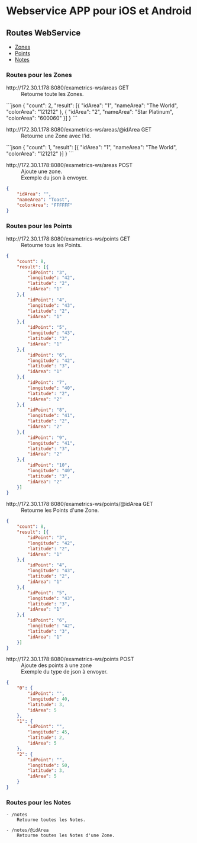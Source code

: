 # Webservice APP pour iOS et Android

## Routes WebService

- [Zones](#routes-pour-les-zones)
- [Points](#routes-pour-les-points)
- [Notes](#routes-pour-les-notes)

### Routes pour les Zones

<dl><dt>http://172.30.1.178:8080/exametrics-ws/areas GET</dt>
<dd>Retourne toute les Zones.</dd></dl>
```json
{
	"count": 2,
	"result": [{
		"idArea": "1",
		"nameArea": "The World",
    	"colorArea": "121212"
	}, {
		"idArea": "2",
		"nameArea": "Star Platinum",
		"colorArea": "600060"
	}]
}
```
        
<dl>
<dt>http://172.30.1.178:8080/exametrics-ws/areas/@idArea GET</dt>
<dd>Retourne une Zone avec l'id.</dd></dl>
```json
{
	"count": 1,
	"result": [{
		"idArea": "1",
		"nameArea": "The World",
		"colorArea": "121212"
	}]
}
```

<dl>
<dt>http://172.30.1.178:8080/exametrics-ws/areas POST</dt>
<dd>Ajoute une zone.</dd>
<dd>Exemple du json à envoyer.</dd></dl>

```json
{
	"idArea": "",
	"nameArea": "Toast",
	"colorArea": "FFFFFF"
}
```

### Routes pour les Points

<dl>
<dt>http://172.30.1.178:8080/exametrics-ws/points GET</dt>
<dd>Retourne tous les Points.</dd></dl>

```json
{
	"count": 8,
	"result": [{
		"idPoint": "3",
		"longitude": "42",
		"latitude": "2",
		"idArea": "1"
	},{
		"idPoint": "4",
		"longitude": "43",
		"latitude": "2",
		"idArea": "1"
	},{
		"idPoint": "5",
		"longitude": "43",
		"latitude": "3",
		"idArea": "1"
	},{
		"idPoint": "6",
		"longitude": "42",
		"latitude": "3",
		"idArea": "1"
	},{
		"idPoint": "7",
		"longitude": "40",
		"latitude": "2",
		"idArea": "2"
	},{
		"idPoint": "8",
		"longitude": "41",
		"latitude": "2",
		"idArea": "2"
	},{
		"idPoint": "9",
		"longitude": "41",
		"latitude": "3",
		"idArea": "2"
	},{
		"idPoint": "10",
		"longitude": "40",
		"latitude": "3",
		"idArea": "2"
	}]
}
```

<dl>
<dt>http://172.30.1.178:8080/exametrics-ws/points/@idArea GET</dt>
<dd>Retourne les Points d'une Zone.</dd></dl>

```json
{
	"count": 8,
	"result": [{
		"idPoint": "3",
		"longitude": "42",
		"latitude": "2",
		"idArea": "1"
	},{
		"idPoint": "4",
		"longitude": "43",
		"latitude": "2",
		"idArea": "1"
	},{
		"idPoint": "5",
		"longitude": "43",
		"latitude": "3",
		"idArea": "1"
	},{
		"idPoint": "6",
		"longitude": "42",
		"latitude": "3",
		"idArea": "1"
	}]
}
```

<dl>
<dt>http://172.30.1.178:8080/exametrics-ws/points POST</dt>
<dd>Ajoute des points à une zone</dd>
<dd>Exemple du type de json à envoyer.</dd></dl>

```json
{
    "0": {
        "idPoint": "",
        "longitude": 40,
        "latitude": 3,
        "idArea": 5
    },
    "1": {
        "idPoint": "",
        "longitude": 45,
        "latitude": 2,
        "idArea": 5
    },
    "2": {
        "idPoint": "",
        "longitude": 50,
        "latitude": 3,
        "idArea": 5
    }
}
```

### Routes pour les Notes

    - /notes
        Retourne toutes les Notes.
        
    - /notes/@idArea
        Retourne toutes les Notes d'une Zone.

